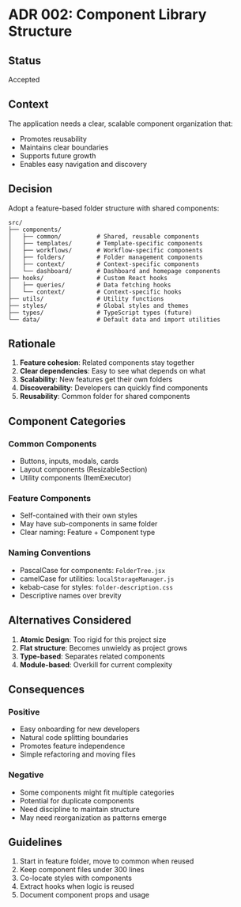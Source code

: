 # ADR 002: Component Library Structure

## Status
Accepted

## Context
The application needs a clear, scalable component organization that:
- Promotes reusability
- Maintains clear boundaries
- Supports future growth
- Enables easy navigation and discovery

## Decision
Adopt a feature-based folder structure with shared components:

```
src/
├── components/
│   ├── common/          # Shared, reusable components
│   ├── templates/       # Template-specific components
│   ├── workflows/       # Workflow-specific components
│   ├── folders/         # Folder management components
│   ├── context/         # Context-specific components
│   └── dashboard/       # Dashboard and homepage components
├── hooks/               # Custom React hooks
│   ├── queries/         # Data fetching hooks
│   └── context/         # Context-specific hooks
├── utils/               # Utility functions
├── styles/              # Global styles and themes
├── types/               # TypeScript types (future)
└── data/                # Default data and import utilities
```

## Rationale
1. **Feature cohesion**: Related components stay together
2. **Clear dependencies**: Easy to see what depends on what
3. **Scalability**: New features get their own folders
4. **Discoverability**: Developers can quickly find components
5. **Reusability**: Common folder for shared components

## Component Categories
### Common Components
- Buttons, inputs, modals, cards
- Layout components (ResizableSection)
- Utility components (ItemExecutor)

### Feature Components
- Self-contained with their own styles
- May have sub-components in same folder
- Clear naming: Feature + Component type

### Naming Conventions
- PascalCase for components: `FolderTree.jsx`
- camelCase for utilities: `localStorageManager.js`
- kebab-case for styles: `folder-description.css`
- Descriptive names over brevity

## Alternatives Considered
1. **Atomic Design**: Too rigid for this project size
2. **Flat structure**: Becomes unwieldy as project grows
3. **Type-based**: Separates related components
4. **Module-based**: Overkill for current complexity

## Consequences
### Positive
- Easy onboarding for new developers
- Natural code splitting boundaries
- Promotes feature independence
- Simple refactoring and moving files

### Negative
- Some components might fit multiple categories
- Potential for duplicate components
- Need discipline to maintain structure
- May need reorganization as patterns emerge

## Guidelines
1. Start in feature folder, move to common when reused
2. Keep component files under 300 lines
3. Co-locate styles with components
4. Extract hooks when logic is reused
5. Document component props and usage